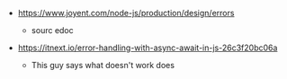 - https://www.joyent.com/node-js/production/design/errors
  - sourc edoc

- https://itnext.io/error-handling-with-async-await-in-js-26c3f20bc06a
  - This guy says what doesn't work does